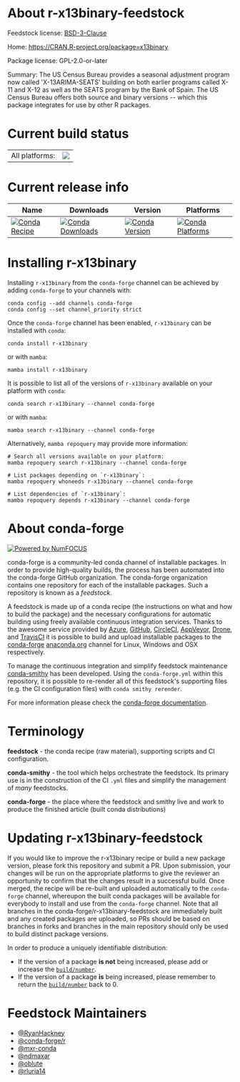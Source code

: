 About r-x13binary-feedstock
===========================

Feedstock license: [BSD-3-Clause](https://github.com/conda-forge/r-x13binary-feedstock/blob/main/LICENSE.txt)

Home: https://CRAN.R-project.org/package=x13binary

Package license: GPL-2.0-or-later

Summary: The US Census Bureau provides a seasonal adjustment program now called 'X-13ARIMA-SEATS' building on both earlier programs called X-11 and X-12 as well as the SEATS program by the Bank of Spain. The US Census Bureau offers both source and binary versions -- which this package integrates for use by other R packages.

Current build status
====================


<table><tr><td>All platforms:</td>
    <td>
      <a href="https://dev.azure.com/conda-forge/feedstock-builds/_build/latest?definitionId=10752&branchName=main">
        <img src="https://dev.azure.com/conda-forge/feedstock-builds/_apis/build/status/r-x13binary-feedstock?branchName=main">
      </a>
    </td>
  </tr>
</table>

Current release info
====================

| Name | Downloads | Version | Platforms |
| --- | --- | --- | --- |
| [![Conda Recipe](https://img.shields.io/badge/recipe-r--x13binary-green.svg)](https://anaconda.org/conda-forge/r-x13binary) | [![Conda Downloads](https://img.shields.io/conda/dn/conda-forge/r-x13binary.svg)](https://anaconda.org/conda-forge/r-x13binary) | [![Conda Version](https://img.shields.io/conda/vn/conda-forge/r-x13binary.svg)](https://anaconda.org/conda-forge/r-x13binary) | [![Conda Platforms](https://img.shields.io/conda/pn/conda-forge/r-x13binary.svg)](https://anaconda.org/conda-forge/r-x13binary) |

Installing r-x13binary
======================

Installing `r-x13binary` from the `conda-forge` channel can be achieved by adding `conda-forge` to your channels with:

```
conda config --add channels conda-forge
conda config --set channel_priority strict
```

Once the `conda-forge` channel has been enabled, `r-x13binary` can be installed with `conda`:

```
conda install r-x13binary
```

or with `mamba`:

```
mamba install r-x13binary
```

It is possible to list all of the versions of `r-x13binary` available on your platform with `conda`:

```
conda search r-x13binary --channel conda-forge
```

or with `mamba`:

```
mamba search r-x13binary --channel conda-forge
```

Alternatively, `mamba repoquery` may provide more information:

```
# Search all versions available on your platform:
mamba repoquery search r-x13binary --channel conda-forge

# List packages depending on `r-x13binary`:
mamba repoquery whoneeds r-x13binary --channel conda-forge

# List dependencies of `r-x13binary`:
mamba repoquery depends r-x13binary --channel conda-forge
```


About conda-forge
=================

[![Powered by
NumFOCUS](https://img.shields.io/badge/powered%20by-NumFOCUS-orange.svg?style=flat&colorA=E1523D&colorB=007D8A)](https://numfocus.org)

conda-forge is a community-led conda channel of installable packages.
In order to provide high-quality builds, the process has been automated into the
conda-forge GitHub organization. The conda-forge organization contains one repository
for each of the installable packages. Such a repository is known as a *feedstock*.

A feedstock is made up of a conda recipe (the instructions on what and how to build
the package) and the necessary configurations for automatic building using freely
available continuous integration services. Thanks to the awesome service provided by
[Azure](https://azure.microsoft.com/en-us/services/devops/), [GitHub](https://github.com/),
[CircleCI](https://circleci.com/), [AppVeyor](https://www.appveyor.com/),
[Drone](https://cloud.drone.io/welcome), and [TravisCI](https://travis-ci.com/)
it is possible to build and upload installable packages to the
[conda-forge](https://anaconda.org/conda-forge) [anaconda.org](https://anaconda.org/)
channel for Linux, Windows and OSX respectively.

To manage the continuous integration and simplify feedstock maintenance
[conda-smithy](https://github.com/conda-forge/conda-smithy) has been developed.
Using the ``conda-forge.yml`` within this repository, it is possible to re-render all of
this feedstock's supporting files (e.g. the CI configuration files) with ``conda smithy rerender``.

For more information please check the [conda-forge documentation](https://conda-forge.org/docs/).

Terminology
===========

**feedstock** - the conda recipe (raw material), supporting scripts and CI configuration.

**conda-smithy** - the tool which helps orchestrate the feedstock.
                   Its primary use is in the construction of the CI ``.yml`` files
                   and simplify the management of *many* feedstocks.

**conda-forge** - the place where the feedstock and smithy live and work to
                  produce the finished article (built conda distributions)


Updating r-x13binary-feedstock
==============================

If you would like to improve the r-x13binary recipe or build a new
package version, please fork this repository and submit a PR. Upon submission,
your changes will be run on the appropriate platforms to give the reviewer an
opportunity to confirm that the changes result in a successful build. Once
merged, the recipe will be re-built and uploaded automatically to the
`conda-forge` channel, whereupon the built conda packages will be available for
everybody to install and use from the `conda-forge` channel.
Note that all branches in the conda-forge/r-x13binary-feedstock are
immediately built and any created packages are uploaded, so PRs should be based
on branches in forks and branches in the main repository should only be used to
build distinct package versions.

In order to produce a uniquely identifiable distribution:
 * If the version of a package **is not** being increased, please add or increase
   the [``build/number``](https://docs.conda.io/projects/conda-build/en/latest/resources/define-metadata.html#build-number-and-string).
 * If the version of a package **is** being increased, please remember to return
   the [``build/number``](https://docs.conda.io/projects/conda-build/en/latest/resources/define-metadata.html#build-number-and-string)
   back to 0.

Feedstock Maintainers
=====================

* [@RyanHackney](https://github.com/RyanHackney/)
* [@conda-forge/r](https://github.com/orgs/conda-forge/teams/r/)
* [@mxr-conda](https://github.com/mxr-conda/)
* [@ndmaxar](https://github.com/ndmaxar/)
* [@oblute](https://github.com/oblute/)
* [@rluria14](https://github.com/rluria14/)

